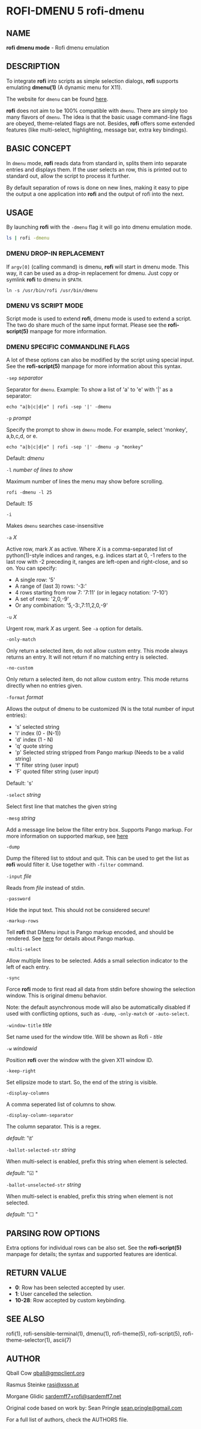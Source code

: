 # ROFI-DMENU 5 rofi-dmenu

## NAME

**rofi dmenu mode** - Rofi dmenu emulation


## DESCRIPTION

To integrate **rofi** into scripts as simple selection dialogs, 
**rofi** supports emulating **dmenu(1)** (A dynamic menu for X11).

The website for `dmenu` can be found [here](http://tools.suckless.org/dmenu/).

**rofi** does not aim to be 100% compatible with `dmenu`. There are simply too many flavors of `dmenu`.
The idea is that the basic usage command-line flags are obeyed, theme-related flags are not.
Besides, **rofi** offers some extended features (like multi-select, highlighting, message bar, extra key bindings).


## BASIC CONCEPT

In `dmenu` mode, **rofi** reads data from standard in, splits them into separate entries and displays them.
If the user selects an row, this is printed out to standard out, allow the script to process it further.

By default separation of rows is done on new lines, making it easy to pipe the output a one application into 
**rofi** and the output of rofi into the next.

## USAGE 

By launching **rofi** with the `-dmenu` flag it will go into dmenu emulation mode.

```bash
ls | rofi -dmenu
```


### DMENU DROP-IN REPLACEMENT

If `argv[0]` (calling command) is dmenu, **rofi** will start in dmenu mode.
This way, it can be used as a drop-in replacement for dmenu. Just copy or symlink **rofi** to dmenu in `$PATH`.

    ln -s /usr/bin/rofi /usr/bin/dmenu


### DMENU VS SCRIPT MODE

Script mode is used to extend **rofi**, dmenu mode is used to extend a script.
The two do share much of the same input format. Please see the **rofi-script(5)** manpage for more information.


### DMENU SPECIFIC COMMANDLINE FLAGS

A lot of these options can also be modified by the script using special input. See the **rofi-script(5)** manpage
for more information about this syntax.

`-sep` *separator*

Separator for `dmenu`. Example: To show a list of 'a' to 'e' with '|' as a separator:

    echo "a|b|c|d|e" | rofi -sep '|' -dmenu

`-p` *prompt*

Specify the prompt to show in `dmenu` mode. For example, select 'monkey', a,b,c,d, or e.

    echo "a|b|c|d|e" | rofi -sep '|' -dmenu -p "monkey"

Default: *dmenu*

`-l` *number of lines to show*

Maximum number of lines the menu may show before scrolling.

    rofi -dmenu -l 25

Default: *15*

`-i`

Makes `dmenu` searches case-insensitive

`-a` *X*

Active row, mark *X* as active. Where *X* is a comma-separated list of python(1)-style indices and ranges, e.g.  indices start at 0, -1 refers to the last row with -2 preceding it, ranges are left-open and right-close, and so on. You can specify:

  * A single row: '5'
  * A range of (last 3) rows: '-3:'
  * 4 rows starting from row 7: '7:11' (or in legacy notation: '7-10')
  * A set of rows: '2,0,-9'
  * Or any combination: '5,-3:,7:11,2,0,-9'

`-u` *X*

Urgent row, mark *X* as urgent. See `-a` option for details.

`-only-match`

Only return a selected item, do not allow custom entry.
This mode always returns an entry. It will not return if no matching entry is
selected.

`-no-custom`

Only return a selected item, do not allow custom entry.
This mode returns directly when no entries given.

`-format` *format*

Allows the output of dmenu to be customized (N is the total number of input entries):

  * 's' selected string
  * 'i' index (0 - (N-1))
  * 'd' index (1 - N)
  * 'q' quote string
  * 'p' Selected string stripped from Pango markup (Needs to be a valid string)
  * 'f' filter string (user input)
  * 'F' quoted filter string (user input)

Default: 's'

`-select` *string*

Select first line that matches the given string

`-mesg` *string*

Add a message line below the filter entry box. Supports Pango markup.
For more information on supported markup, see [here](https://docs.gtk.org/Pango/pango_markup.html)

`-dump`

Dump the filtered list to stdout and quit.
This can be used to get the list as **rofi** would filter it.
Use together with `-filter` command.

`-input` *file*

Reads from *file* instead of stdin.

`-password`

Hide the input text. This should not be considered secure!

`-markup-rows`

Tell **rofi** that DMenu input is Pango markup encoded, and should be rendered.
See [here](https://developer.gnome.org/pygtk/stable/pango-markup-language.html) for details about Pango markup.


`-multi-select`

Allow multiple lines to be selected. Adds a small selection indicator to the left of each entry.

`-sync`

Force **rofi** mode to first read all data from stdin before showing the selection window. This is original dmenu behavior.

Note: the default asynchronous mode will also be automatically disabled if used with conflicting options,
such as `-dump`, `-only-match` or `-auto-select`.

`-window-title` *title*

Set name used for the window title. Will be shown as Rofi - *title*

`-w` *windowid*

Position **rofi** over the window with the given X11 window ID.

`-keep-right`

Set ellipsize mode to start. So, the end of the string is visible.

`-display-columns`

A comma seperated list of columns to show.

`-display-column-separator`

The column separator. This is a regex. 

*default*: '\t'

`-ballot-selected-str` *string*

When multi-select is enabled, prefix this string when element is selected.

*default*: "☑ "

`-ballot-unselected-str` *string*

When multi-select is enabled, prefix this string when element is not selected.

*default*: "☐ "

## PARSING ROW OPTIONS

Extra options for individual rows can be also set. See the **rofi-script(5)** manpage for details; the syntax and supported features are identical.

## RETURN VALUE

 * **0**: Row has been selected accepted by user.
 * **1**: User cancelled the selection.
 * **10-28**: Row accepted by custom keybinding.


## SEE ALSO

rofi(1), rofi-sensible-terminal(1), dmenu(1), rofi-theme(5), rofi-script(5), rofi-theme-selector(1), ascii(7)

## AUTHOR

Qball Cow <qball@gmpclient.org>

Rasmus Steinke <rasi@xssn.at>

Morgane Glidic <sardemff7+rofi@sardemff7.net>


Original code based on work by: Sean Pringle <sean.pringle@gmail.com>

For a full list of authors, check the AUTHORS file.
